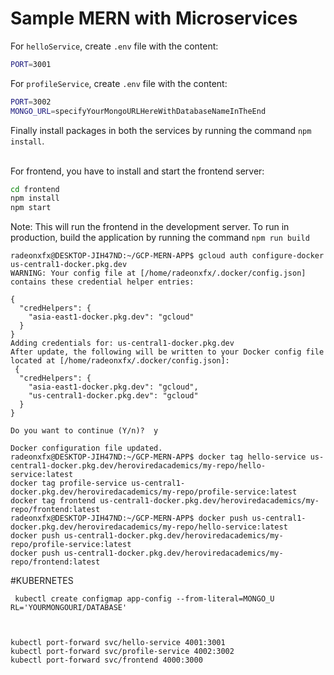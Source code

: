 # Sample MERN with Microservices



For `helloService`, create `.env` file with the content:
```bash
PORT=3001
```

For `profileService`, create `.env` file with the content:
```bash
PORT=3002
MONGO_URL=specifyYourMongoURLHereWithDatabaseNameInTheEnd
```

Finally install packages in both the services by running the command `npm install`.

<br/>
For frontend, you have to install and start the frontend server:

```bash
cd frontend
npm install
npm start
```

Note: This will run the frontend in the development server. To run in production, build the application by running the command `npm run build`




```
radeonxfx@DESKTOP-JIH47ND:~/GCP-MERN-APP$ gcloud auth configure-docker us-central1-docker.pkg.dev
WARNING: Your config file at [/home/radeonxfx/.docker/config.json] contains these credential helper entries:

{
  "credHelpers": {
    "asia-east1-docker.pkg.dev": "gcloud"
  }
}
Adding credentials for: us-central1-docker.pkg.dev
After update, the following will be written to your Docker config file located at [/home/radeonxfx/.docker/config.json]:
 {
  "credHelpers": {
    "asia-east1-docker.pkg.dev": "gcloud",
    "us-central1-docker.pkg.dev": "gcloud"
  }
}

Do you want to continue (Y/n)?  y

Docker configuration file updated.
radeonxfx@DESKTOP-JIH47ND:~/GCP-MERN-APP$ docker tag hello-service us-central1-docker.pkg.dev/heroviredacademics/my-repo/hello-service:latest
docker tag profile-service us-central1-docker.pkg.dev/heroviredacademics/my-repo/profile-service:latest
docker tag frontend us-central1-docker.pkg.dev/heroviredacademics/my-repo/frontend:latest
radeonxfx@DESKTOP-JIH47ND:~/GCP-MERN-APP$ docker push us-central1-docker.pkg.dev/heroviredacademics/my-repo/hello-service:latest
docker push us-central1-docker.pkg.dev/heroviredacademics/my-repo/profile-service:latest
docker push us-central1-docker.pkg.dev/heroviredacademics/my-repo/frontend:latest
```

#KUBERNETES
```
 kubectl create configmap app-config --from-literal=MONGO_U
RL='YOURMONGOURI/DATABASE'



kubectl port-forward svc/hello-service 4001:3001
kubectl port-forward svc/profile-service 4002:3002
kubectl port-forward svc/frontend 4000:3000
```
